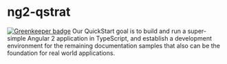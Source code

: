 # ng2-qstrat

[![Greenkeeper badge](https://badges.greenkeeper.io/chintan9/ng2-qstrat.svg)](https://greenkeeper.io/)
Our QuickStart goal is to build and run a super-simple Angular 2 application in TypeScript, and establish a development environment for the remaining documentation samples that also can be the foundation for real world applications.
 
